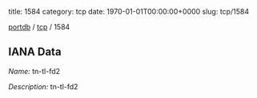 title: 1584
category: tcp
date: 1970-01-01T00:00:00+0000
slug: tcp/1584

[portdb](/) / [tcp](/category/tcp.html) / 1584


## IANA Data

_Name:_ tn-tl-fd2

_Description:_ tn-tl-fd2

